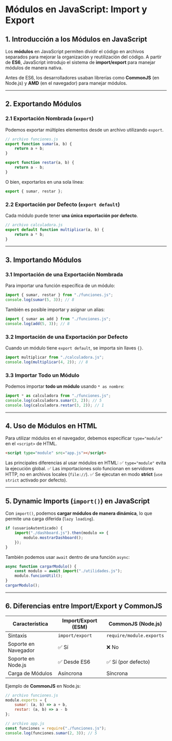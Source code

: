 # Módulos en JavaScript: Import y Export

## 1. Introducción a los Módulos en JavaScript

Los **módulos** en JavaScript permiten dividir el código en archivos separados para mejorar la organización y reutilización del código. A partir de **ES6**, JavaScript introdujo el sistema de **import/export** para manejar módulos de manera nativa.

Antes de ES6, los desarrolladores usaban librerías como **CommonJS** (en Node.js) y **AMD** (en el navegador) para manejar módulos.

---

## 2. Exportando Módulos

### 2.1 Exportación Nombrada (`export`)

Podemos exportar múltiples elementos desde un archivo utilizando `export`.

```js
// archivo funciones.js
export function sumar(a, b) {
    return a + b;
}

export function restar(a, b) {
    return a - b;
}
```

O bien, exportarlos en una sola línea:
```js
export { sumar, restar };
```

### 2.2 Exportación por Defecto (`export default`)

Cada módulo puede tener **una única exportación por defecto**.

```js
// archivo calculadora.js
export default function multiplicar(a, b) {
    return a * b;
}
```

---

## 3. Importando Módulos

### 3.1 Importación de una Exportación Nombrada
Para importar una función específica de un módulo:
```js
import { sumar, restar } from "./funciones.js";
console.log(sumar(5, 3)); // 8
```

También es posible importar y asignar un alias:
```js
import { sumar as add } from "./funciones.js";
console.log(add(5, 3)); // 8
```

### 3.2 Importación de una Exportación por Defecto
Cuando un módulo tiene `export default`, se importa sin llaves `{}`.
```js
import multiplicar from "./calculadora.js";
console.log(multiplicar(4, 2)); // 8
```

### 3.3 Importar Todo un Módulo
Podemos importar **todo un módulo** usando `* as nombre`:
```js
import * as calculadora from "./funciones.js";
console.log(calculadora.sumar(3, 2)); // 5
console.log(calculadora.restar(3, 2)); // 1
```

---

## 4. Uso de Módulos en HTML

Para utilizar módulos en el navegador, debemos especificar `type="module"` en el `<script>` de HTML.

```html
<script type="module" src="app.js"></script>
```

Las principales diferencias al usar módulos en HTML:
✅ `type="module"` evita la ejecución global.
✅ Las importaciones solo funcionan en servidores HTTP, no en archivos locales (`file://`).
✅ Se ejecutan en modo **strict** (`use strict` activado por defecto).

---

## 5. Dynamic Imports (`import()`) en JavaScript

Con `import()`, podemos **cargar módulos de manera dinámica**, lo que permite una carga diferida (`lazy loading`).

```js
if (usuarioAutenticado) {
    import("./dashboard.js").then(modulo => {
        modulo.mostrarDashboard();
    });
}
```

También podemos usar `await` dentro de una función `async`:
```js
async function cargarModulo() {
    const modulo = await import("./utilidades.js");
    modulo.funcionUtil();
}
cargarModulo();
```

---

## 6. Diferencias entre Import/Export y CommonJS

| Característica        | Import/Export (ESM) | CommonJS (Node.js) |
|----------------------|-------------------|------------------|
| Sintaxis            | `import/export`   | `require/module.exports` |
| Soporte en Navegador | ✅ Sí              | ❌ No            |
| Soporte en Node.js  | ✅ Desde ES6       | ✅ Sí (por defecto) |
| Carga de Módulos    | Asíncrona         | Síncrona         |

Ejemplo de **CommonJS** en Node.js:
```js
// archivo funciones.js
module.exports = {
    sumar: (a, b) => a + b,
    restar: (a, b) => a - b
};
```
```js
// archivo app.js
const funciones = require("./funciones.js");
console.log(funciones.sumar(2, 3)); // 5
```